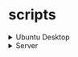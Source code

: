 # scripts
<details>
  <summary>Ubuntu Desktop</summary>
  ### Installing
  - Curl
  - Brave
  - Discord
  - Steam
  - Lutris
  - Stacer
  - Grub Customizer
  - Flatpak
  - Mission Center
  - Sober

  ### Run
  ```bash
    bash -c "$(curl -sS https://raw.githubusercontent.com/syrabrox/scripts/refs/heads/main/ubuntu_desktop/script.sh)"
  ```
</details> 
<details>
  <summary>Server</summary>
  # 🔧 Simple Linux Backup & Restore Script

  This script creates compressed backups of important folders like `/var/lib/docker`, `/home/asa`, and `/media`.  
  It also supports **restore** and sends status updates to a Discord webhook.

  ---

  ## 📂 Features
  - Backup `/var/lib/docker`, `/home/asa`, `/media`
  - Restore from `.tar.gz` backups
  - Prevents multiple backup/restore runs (lockfile)
  - Discord notifications via webhook (saved in a file "webhook.txt")
  - Interactive menu or command-line arguments

  ---

  ## 🚀 Quick Start

  ### Run directly:
  ```bash
    bash -c "$(curl -sS https://raw.githubusercontent.com/syrabrox/scripts/refs/heads/main/server/script.sh)"
  ```

  ## 💻 Usage
  with menu:
  ```bash
    ./backup.sh
  ```
  direct mode:
  ```bash
  ./backup.sh backup
  ```
  ```bash
  ./backup.sh restore
  ```
</details> 
